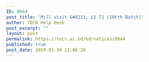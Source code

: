 ```yaml
---
ID: 8044
post_title: 'Mill visit &#8211; L2 T2 (10tth Batch)'
author: TECN Help Desk
post_excerpt: ""
layout: post
permalink: https://tecn.ac.bd/bd/notices/8044
published: true
post_date: 2019-01-30 11:06:28
---
```

<!-- wp:image {"id":8041} -->
<figure class="wp-block-image"><img src="https://fs1.tecn.ac.bd/uploads/sites/2/2019/01/50921805_2178977435687742_1251445872533700608_o.jpg" alt="" class="wp-image-8041"/></figure>
<!-- /wp:image -->